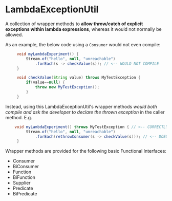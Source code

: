 # LambdaExceptionUtil

A collection of wrapper methods to **allow throw/catch of explicit exceptions
within lambda expressions**, whereas it would not normally be allowed.

As an example, the below code using a `Consumer` would not even compile:

```java
     void myLambdaExperiment() {
         Stream.of("hello", null, "unreachable")
             .forEach(s -> checkValue(s)); // <-- WOULD NOT COMPILE
     }

     void checkValue(String value) throws MyTestException {
         if(value==null) {
             throw new MyTestException();
         }
     }
```

Instead, using this LambdaExceptionUtil's wrapper methods *would both compile and
ask the developer to declare the thrown exception* in the caller method.
E.g.

```java
    void myLambdaExperiment() throws MyTestException { // <-- CORRECTLY RETHROWS
         Stream.of("hello", null, "unreachable")
             .forEach(rethrowConsumer(s -> checkValue(s))); // <-- DOES COMPILE!
     }
```

Wrapper methods are provided for the following basic Functional Interfaces:
* Consumer
* BiConsumer  
* Function    
* BiFunction  
* Supplier    
* Predicate   
* BiPredicate 
